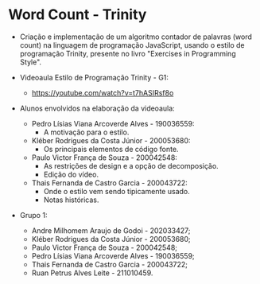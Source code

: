 # Word Count - Trinity

* Criação e implementação de um algoritmo contador de palavras (word count) na linguagem de programação JavaScript, usando o estilo de programação Trinity, presente no livro "Exercises in Programming Style".

* Videoaula Estilo de Programação Trinity - G1:
	-  https://youtube.com/watch?v=t7hASIRsf8o

* Alunos envolvidos na elaboração da videoaula:
	- Pedro Lísias Viana Arcoverde Alves - 190036559:
		- A motivação para o estilo.
	- Kléber Rodrigues da Costa Júnior - 200053680:
		- Os principais elementos de código fonte.
	- Paulo Victor França de Souza - 200042548:
		- As restrições de design e a opção de decomposição.
		- Edição do vídeo.
	- Thais Fernanda de Castro Garcia - 200043722:
		- Onde o estilo vem sendo tipicamente usado.
		- Notas históricas.

* Grupo 1:
	- Andre Milhomem Araujo de Godoi - 202033427;
	- Kléber Rodrigues da Costa Júnior - 200053680;
	- Paulo Victor França de Souza - 200042548;
	- Pedro Lísias Viana Arcoverde Alves - 190036559;
	- Thais Fernanda de Castro Garcia - 200043722;
	- Ruan Petrus Alves Leite - 211010459.

